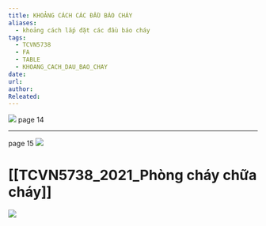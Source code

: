 ```yaml
---
title: KHOẢNG CÁCH CÁC ĐẦU BÁO CHÁY
aliases:
  - khoảng cách lắp đặt các đầu báo cháy
tags:
  - TCVN5738
  - FA
  - TABLE
  - KHOANG_CACH_DAU_BAO_CHAY
date: 
url: 
author: 
Releated:
---
```

![](https://i.imgur.com/DujqrTK.png)
page 14

---
page 15
![](https://i.imgur.com/EjKbRs1.png)

# [[TCVN5738_2021_Phòng cháy chữa cháy]]

![](https://i.imgur.com/i9hAEyH.png)
